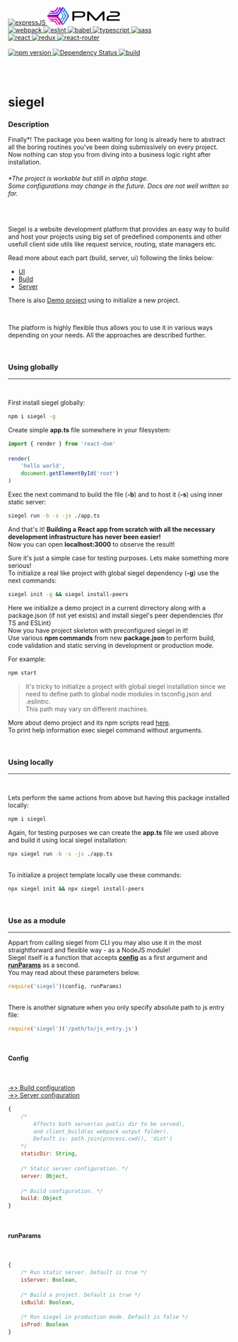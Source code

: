 [comment]: # (TODO: Router children's Layout)
[comment]: # (TODO: Fetch module last error)


<div>
    <a href='https://expressjs.com' target='_blank'>
        <img height='30' src='https://intuz-site.imgix.net/uploads/express.svg' alt='expressJS' />
    </a>
    <a href='https://pm2.io' target='_blank'>
        <img height='40' src='https://raw.githubusercontent.com/Unitech/pm2/development/pres/pm2-v4.png' alt='pm2' />
    </a>
    <br />
    <a href='https://webpack.js.org' target='_blank'>
        <img height='50' src='https://webpack.js.org/assets/icon-square-big.svg' alt='webpack'>
    </a>
    <a href='https://eslint.org' target='_blank'>
        <img height='50' src='https://cdn.worldvectorlogo.com/logos/eslint.svg' alt='eslint'>
    </a>
    <a href='https://babeljs.io' target='_blank'>
        <img height='50' src='https://rawgit.com/babel/logo/master/babel.svg' alt='babel'>
    </a>
    <a href='https://www.typescriptlang.org' target='_blank'>
        <img height='50' src='https://upload.wikimedia.org/wikipedia/commons/thumb/4/4c/Typescript_logo_2020.svg/512px-Typescript_logo_2020.svg.png' alt='typescript'>
    </a>
    <a href='https://sass-lang.com' target='_blank'>
        <img height='50' src='https://worldvectorlogo.com/logos/sass-1.svg' alt='sass'>
    </a>
    <br />
    <a href='https://reactjs.org' target='_blank'>
        <img height='50' src='https://upload.wikimedia.org/wikipedia/commons/a/a7/React-icon.svg' alt='react' />
    </a>
    <a href='https://redux.js.org' target='_blank'>
        <img height='50' src='https://redux.js.org/img/redux.svg' alt='redux' />
    </a>
    <a href='https://reactrouter.com' target='_blank'>
        <img height='40' src='https://seeklogo.com/images/R/react-router-logo-AB5BFB638F-seeklogo.com.png' alt='react-router' />
    </a>
</div>
<br />
<a href='https://badge.fury.io/js/siegel' target='_blank'>
    <img src='https://badge.fury.io/js/siegel.svg' alt='npm version' />
</a>

<a href='https://david-dm.org/cybercookie/siegel' target='_blank'>
    <img src='https://david-dm.org/cybercookie/siegel.svg' alt='Dependency Status' />
</a>

<a href="">
    <img src='https://github.com/cybercookie/siegel/workflows/build/badge.svg' alt='build' />
</a>

<br /><br />
<h1>siegel</h1>


<h3>Description</h3>
<p>
    Finally*! The package you been waiting for long is already here to abstract all the boring routines you've been doing submissively on every project.<br />
    Now nothing can stop you from diving into a business logic right after installation.
</p>
<h6>
    *The project is workable but still in alpha stage.<br />
    Some configurations may change in the future. Docs are not well written so far.
</h6><br />

Siegel is a website development platform that provides an easy way to build and host your projects using big set of predefined components and other usefull client side utils like request service, routing, state managers etc.

Read more about each part (build, server, ui) following the links below:
- [UI](https://github.com/CyberCookie/siegel/tree/master/client_core)
- [Build](https://github.com/CyberCookie/siegel/tree/master/src/client_build)
- [Server](https://github.com/CyberCookie/siegel/tree/master/src/server)

There is also [Demo project](https://github.com/CyberCookie/siegel/tree/master/demo_app) using to initialize a new project.

<br />

The platform is highly flexible thus allows you to use it in various ways depending on your needs.
All the approaches are described further.


<br />
<h3>Using globally</h3><hr /><br />

First install siegel globally:

```sh
npm i siegel -g
```

Create simple <b>app.ts</b> file somewhere in your filesystem:

```ts
import { render } from 'react-dom'

render(
    'hello world',
    document.getElementById('root')
)
```

Exec the next command to build the file (<b>-b</b>) and to host it (<b>-s</b>) using inner static server:

```sh
siegel run -b -s -js ./app.ts
```

And that's it! <b>Building a React app from scratch with all the necessary development infrastructure has never been easier!</b><br />
Now you can open <b>localhost:3000</b> to observe the result!<br />


Sure it's just a simple case for testing purposes. Lets make something more serious!<br />
To initialize a real like project with global siegel dependency (<b>-g</b>) use the next commands:

```sh
siegel init -g && siegel install-peers
```

Here we initialize a demo project in a current dirrectory along with a package.json (if not yet exists) and
install siegel's peer dependencies (for TS and ESLint)<br />
Now you have project skeleton with preconfigured siegel in it!<br />
Use various <b>npm commands</b> from new <b>package.json</b> to perform build, code validation and static serving in development or production mode.<br />

For example:

```sh
npm start
```

> It's tricky to initialize a project with global siegel installation since we need to define path to global node modules in tsconfig.json and .eslintrc.<br />
> This path may vary on different machines.

More about demo project and its npm scripts read [here](https://github.com/CyberCookie/siegel/tree/master/demo_app).<br />
To print help information exec siegel command without arguments.


<br />
<h3>Using locally</h3><hr /><br />

Lets perform the same actions from above but having this package installed locally:<br />

```sh
npm i siegel
```

Again, for testing purposes we can create the <b>app.ts</b> file we used above and build it using local siegel installation:

```sh
npx siegel run -b -s -js ./app.ts
```

<br />
To initialize a project template locally use these commands:<br />

```sh
npx siegel init && npx siegel install-peers
```


<br />
<h3>Use as a module</h3><hr />

<p>
    Appart from calling siegel from CLI you may also use it in the most straightforward and flexible way - as a NodeJS module!<br />
    Siegel itself is a function that accepts <b><a href='#config'>config</a></b> as a first argument and <b><a href='#runParams'>runParams</a></b> as a second.<br />
    You may read about these parameters below.
</p>


```js
require('siegel')(config, runParams)
```


<br />
There is another signature when you only specify absolute path to js entry file:<br />

```js
require('siegel')('/path/to/js_entry.js')
```


<br />
<h4>
    <a id='config'>Config</a>
</h4>
<br />

[->> Build configuration](https://github.com/CyberCookie/siegel/tree/master/src/client_build)<br />
[->> Server configuration](https://github.com/CyberCookie/siegel/tree/master/src/server)

```js
{   
    /*
        Affects both server(as public dir to be served),
        and client_build(as webpack output folder).
        Default is: path.join(process.cwd(), 'dist')
    */
    staticDir: String,

    /* Static server configuration. */
    server: Object,

    /* Build configuration. */
    build: Object
}
```

<br />
<h4>
    <a id='runParams'>runParams</a>
</h4>
<br />

```js
{   
    /* Run static server. Default is true */
    isServer: Boolean,

    /* Build a project. Default is true */
    isBuild: Boolean,

    /* Run siegel in production mode. Default is false */
    isProd: Boolean
}
```